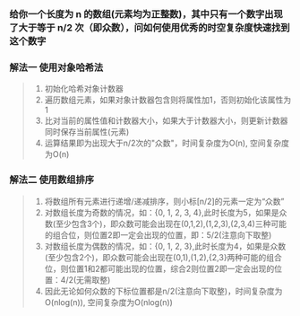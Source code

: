 ### 给你一个长度为 n 的数组(元素均为正整数)，其中只有一个数字出现了大于等于 n/2 次（即众数），问如何使用优秀的时空复杂度快速找到这个数字

### 解法一 使用对象哈希法
> 1. 初始化哈希对象计数器
> 2. 遍历数组元素，如果对象计数器包含则将属性加1，否则初始化该属性为1
> 3. 比对当前的属性值和计数器大小，如果大于计数器大小，则更新计数器同时保存当前属性(元素)
> 4. 运算结果即为出现大于n/2次的"众数"，时间复杂度为O(n), 空间复杂度为O(n)

### 解法二 使用数组排序
> 1. 将数组所有元素进行递增/递减排序，则小标[n/2]的元素一定为“众数”
> 2. 对数组长度为奇数的情况，如：{0, 1, 2, 3, 4},此时长度为5，如果是众数(至少包含3个)，即众数可能会出现在(0,1,2),(1,2,3),(2,3,4)三种可能的组合位，则位置2即一定会出现的位置，即：5/2(注意向下取整)
> 3. 对数组长度为偶数的情况，如：{0, 1, 2, 3},此时长度为4，如果是众数(至少包含2个)，即众数可能会出现在(0,1),(1,2),{2,3}两种可能的组合位，则位置1和2都可能出现的位置，综合2则位置2即一定会出现的位置：4/2(无需取整)
> 4. 因此无论如何众数的下标位置都是n/2(注意向下取整)，时间复杂度为O(nlog(n)), 空间复杂度为O(nlog(n))
